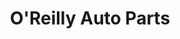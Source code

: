 ---
title: "O'Reilly Auto Parts"
url: /san-antonio/oreilly-auto-parts-east-houston-street/
shop: car parts
---